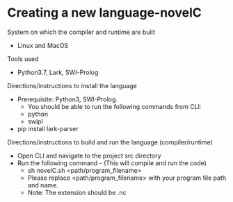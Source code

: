 # Creating a new language-novelC

System on which the compiler and runtime are built
  - Linux and MacOS

Tools used
  - Python3.7, Lark, SWI-Prolog

Directions/instructions to install the language 
  - Prerequisite: Python3, SWI-Prolog.
    - You should be able to run the following commands from CLI:
	- python
    - swipl
  - pip install lark-parser

Directions/instructions to build and run the language (compiler/runtime)
  - Open CLI and navigate to the project src directory
  - Run the following command - (This will compile and run the code)
    - sh novelC.sh <path/program_filename>
    - Please replace <path/program_filename> with your program file path and name.
    - Note: The extension should be .nc
